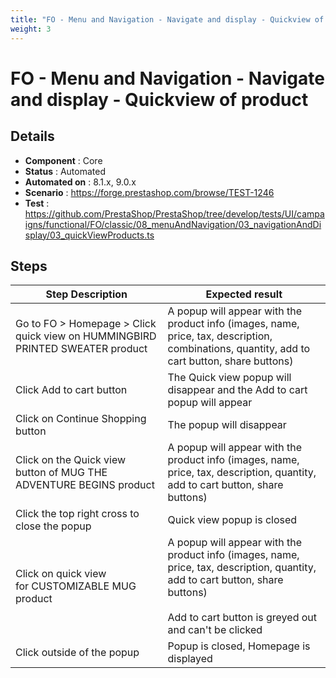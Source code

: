 ```yaml
---
title: "FO - Menu and Navigation - Navigate and display - Quickview of product"
weight: 3
---
```


# FO - Menu and Navigation - Navigate and display - Quickview of product
## Details
* **Component** : Core
* **Status** : Automated
* **Automated on** : 8.1.x, 9.0.x
* **Scenario** : https://forge.prestashop.com/browse/TEST-1246
* **Test** : https://github.com/PrestaShop/PrestaShop/tree/develop/tests/UI/campaigns/functional/FO/classic/08_menuAndNavigation/03_navigationAndDisplay/03_quickViewProducts.ts

## Steps
| Step Description | Expected result |
| ----- | ----- |
| Go to FO > Homepage > Click quick view on HUMMINGBIRD PRINTED SWEATER product | A popup will appear with the product info (images, name, price, tax, description, combinations, quantity, add to cart button, share buttons) |
| Click Add to cart button | The Quick view popup will disappear and the Add to cart popup will appear |
| Click on Continue Shopping button | The popup will disappear |
| Click on the Quick view button of MUG THE ADVENTURE BEGINS product | A popup will appear with the product info (images, name, price, tax, description, quantity, add to cart button, share buttons) |
| Click the top right cross to close the popup | Quick view popup is closed |
| Click on quick view for CUSTOMIZABLE MUG product | A popup will appear with the product info (images, name, price, tax, description, quantity, add to cart button, share buttons)<br><br>Add to cart button is greyed out and can't be clicked |
| Click outside of the popup | Popup is closed, Homepage is displayed |